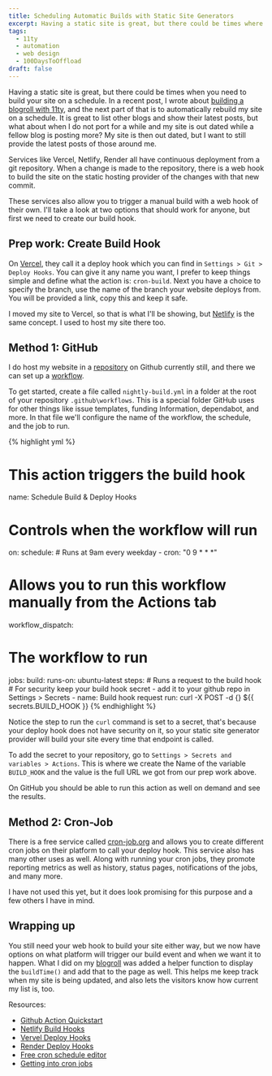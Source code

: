 ```yaml
---
title: Scheduling Automatic Builds with Static Site Generators
excerpt: Having a static site is great, but there could be times where you need to build your site on a schedule.
tags: 
  - 11ty
  - automation
  - web design
  - 100DaysToOffload
draft: false
---
```


Having a static site is great, but there could be times when you need to build your site on a schedule. In a recent post, I wrote about [building a blogroll with 11ty](/blog/building-a-blogroll-with-11ty/), and the next part of that is to automatically rebuild my site on a schedule. It is great to list other blogs and show their latest posts, but what about when I do not port for a while and my site is out dated while a fellow blog is posting more? My site is then out dated, but I want to still provide the latest posts of those around me.

Services like Vercel, Netlify, Render all have continuous deployment from a git repository. When a change is made to the repository, there is a web hook to build the site on the static hosting provider of the changes with that new commit.

These services also allow you to trigger a manual build with a web hook of their own. I'll take a look at two options that should work for anyone, but first we need to create our build hook.

## Prep work: Create Build Hook

On [Vercel](https://vercel.com/docs/concepts/git/deploy-hooks), they call it a deploy hook which you can find in `Settings > Git > Deploy Hooks`. You can give it any name you want, I prefer to keep things simple and define what the action is: `cron-build`. Next you have a choice to specify the branch, use the name of the branch your website deploys from. You will be provided a link, copy this and keep it safe.

I moved my site to Vercel, so that is what I'll be showing, but [Netlify](https://docs.netlify.com/configure-builds/build-hooks/) is the same concept. I used to host my site there too.

## Method 1: GitHub

I do host my website in a [repository](https://github.com/cjerrington/cjerrington.github.io) on Github currently still, and there we can set up a [workflow](https://docs.github.com/en/actions/using-workflows).

To get started, create a file called `nightly-build.yml` in a folder at the root of your repository `.github\workflows`. This is a special folder GitHub uses for other things like issue templates, funding Information, dependabot, and more. In that file we'll configure the name of the workflow, the schedule, and the job to run.

{% highlight yml %}
# This action triggers the build hook
name: Schedule Build & Deploy Hooks

# Controls when the workflow will run
on:
  schedule:
    # Runs at 9am every weekday
    - cron: "0 9 * * *"
  # Allows you to run this workflow manually from the Actions tab
  workflow_dispatch:

# The workflow to run
jobs:
  build:
    runs-on: ubuntu-latest
    steps:
      # Runs a request to the build hook
      # For security keep your build hook secret - add it to your github repo in Settings > Secrets
      - name: Build hook request
        run: curl -X POST -d {} ${{ secrets.BUILD_HOOK }}
{% endhighlight %}

Notice the step to run the `curl` command is set to a secret, that's because your deploy hook does not have security on it, so your static site generator provider will build your site every time that endpoint is called.

To add the secret to your repository, go to `Settings > Secrets and variables > Actions`. This is where we create the Name of the variable `BUILD_HOOK` and the value is the full URL we got from our prep work above.

On GitHub you should be able to run this action as well on demand and see the results.

## Method 2: Cron-Job

There is a free service called [cron-job.org](https://cron-job.org) and allows you to create different cron jobs on their platform to call your deploy hook. This service also has many other uses as well. Along with running your cron jobs, they promote reporting metrics as well as history, status pages, notifications of the jobs, and many more.

I have not used this yet, but it does look promising for this purpose and a few others I have in mind.

## Wrapping up

You still need your web hook to build your site either way, but we now have options on what platform will trigger our build event and when we want it to happen. What I did on my [blogroll](/blogroll) was added a helper function to display the `buildTime()` and add that to the page as well. This helps me keep track when my site is being updated, and also lets the visitors know how current my list is, too.

Resources:

- [Github Action Quickstart](https://docs.github.com/en/actions/quickstart)
- [Netlify Build Hooks](https://docs.netlify.com/configure-builds/build-hooks/)
- [Vervel Deploy Hooks](https://vercel.com/docs/concepts/git/deploy-hooks)
- [Render Deploy Hooks](https://render.com/docs/deploy-hooks)
- [Free cron schedule editor](https://crontab.guru/#0_9_*_*_*)
- [Getting into cron jobs](/blog/getting-into-cron-jobs/)
